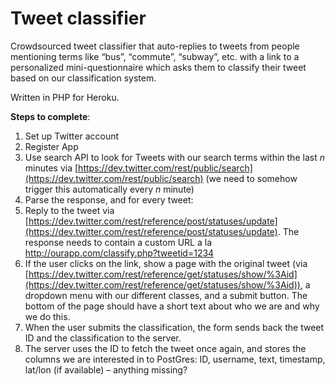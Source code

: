 # Tweet classifier

Crowdsourced tweet classifier that auto-replies to tweets from people mentioning terms like “bus”, “commute”, “subway”, etc. with a link to a personalized mini-questionnaire which asks them to classify their tweet based on our classification system.

Written in PHP for Heroku.

**Steps to complete**:
1. Set up Twitter account
2. Register App
3. Use search API to look for Tweets with our search terms within the last *n* minutes via [https://dev.twitter.com/rest/public/search](https://dev.twitter.com/rest/public/search) (we need to somehow trigger this automatically every *n* minute)
4. Parse the response, and for every tweet:
5. Reply to the tweet via [https://dev.twitter.com/rest/reference/post/statuses/update](https://dev.twitter.com/rest/reference/post/statuses/update). The response needs to contain a custom URL a la http://ourapp.com/classify.php?tweetid=1234
6. If the user clicks on the link, show a page with the original tweet (via [https://dev.twitter.com/rest/reference/get/statuses/show/%3Aid](https://dev.twitter.com/rest/reference/get/statuses/show/%3Aid)), a dropdown menu with our different classes, and a submit button. The bottom of the page should have a short text about who we are and why we do this.
7. When the user submits the classification, the form sends back the tweet ID and the classification to the server.
8. The server uses the ID to fetch the tweet once again, and stores the columns we are interested in to PostGres: ID, username, text, timestamp, lat/lon (if available) – anything missing?